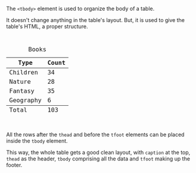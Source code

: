 The `<tbody>` element is used to
organize the body of a table.

It doesn't change anything in
the table's layout. But, it is used to
give the table's HTML, a proper structure.

<codeblock language="html" type="lesson">
<code>
<table>
  <caption>Books</caption>
  <thead>
    <tr>
      <th>Type</th>
      <th>Count</th>
    </tr>
  </thead>
  <tbody>
    <tr>
      <td>Children</td>
      <td>34</td>
    </tr>
    <tr>
      <td>Nature</td>
      <td>28</td>
    </tr>
    <tr>
      <td>Fantasy</td>
      <td>35</td>
    </tr>
    <tr>
      <td>Geography</td>
      <td>6</td>
    </tr>
  </tbody>
  <tfoot>
    <tr>
      <td>Total</td>
      <td>103</td>
    </tr>
  </tfoot>
</table>
</code>
</codeblock>

All the rows after the `thead`
and
before the `tfoot` elements can be
placed inside the `tbody` element.

This way, the whole table gets a good
clean layout, with `caption` at the top,
`thead` as the header, `tbody` comprising
all the data and `tfoot` making up the
footer.